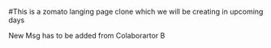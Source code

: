 #This is a zomato langing page clone which we will be creating in upcoming days

New Msg has to be added from Colaborartor B
